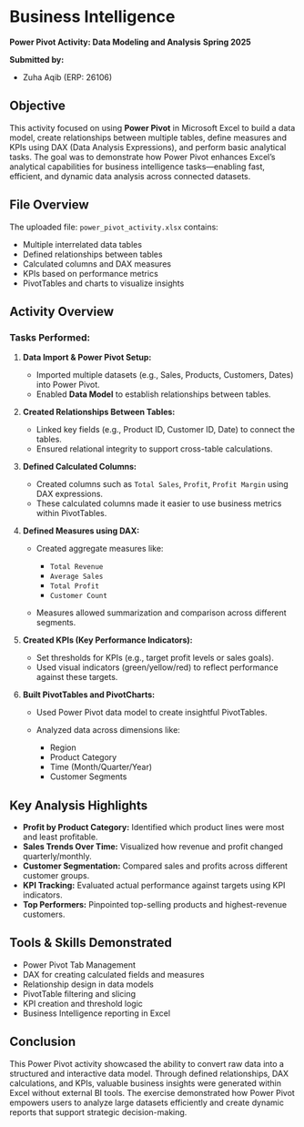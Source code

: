 # Business Intelligence

**Power Pivot Activity: Data Modeling and Analysis**
**Spring 2025**

**Submitted by:**

* Zuha Aqib (ERP: 26106)

## Objective

This activity focused on using **Power Pivot** in Microsoft Excel to build a data model, create relationships between multiple tables, define measures and KPIs using DAX (Data Analysis Expressions), and perform basic analytical tasks. The goal was to demonstrate how Power Pivot enhances Excel’s analytical capabilities for business intelligence tasks—enabling fast, efficient, and dynamic data analysis across connected datasets.

## File Overview

The uploaded file: `power_pivot_activity.xlsx` contains:

* Multiple interrelated data tables
* Defined relationships between tables
* Calculated columns and DAX measures
* KPIs based on performance metrics
* PivotTables and charts to visualize insights

## Activity Overview

### Tasks Performed:

1. **Data Import & Power Pivot Setup:**

   * Imported multiple datasets (e.g., Sales, Products, Customers, Dates) into Power Pivot.
   * Enabled **Data Model** to establish relationships between tables.

2. **Created Relationships Between Tables:**

   * Linked key fields (e.g., Product ID, Customer ID, Date) to connect the tables.
   * Ensured relational integrity to support cross-table calculations.

3. **Defined Calculated Columns:**

   * Created columns such as `Total Sales`, `Profit`, `Profit Margin` using DAX expressions.
   * These calculated columns made it easier to use business metrics within PivotTables.

4. **Defined Measures using DAX:**

   * Created aggregate measures like:

     * `Total Revenue`
     * `Average Sales`
     * `Total Profit`
     * `Customer Count`
   * Measures allowed summarization and comparison across different segments.

5. **Created KPIs (Key Performance Indicators):**

   * Set thresholds for KPIs (e.g., target profit levels or sales goals).
   * Used visual indicators (green/yellow/red) to reflect performance against these targets.

6. **Built PivotTables and PivotCharts:**

   * Used Power Pivot data model to create insightful PivotTables.
   * Analyzed data across dimensions like:

     * Region
     * Product Category
     * Time (Month/Quarter/Year)
     * Customer Segments

## Key Analysis Highlights

* **Profit by Product Category:** Identified which product lines were most and least profitable.
* **Sales Trends Over Time:** Visualized how revenue and profit changed quarterly/monthly.
* **Customer Segmentation:** Compared sales and profits across different customer groups.
* **KPI Tracking:** Evaluated actual performance against targets using KPI indicators.
* **Top Performers:** Pinpointed top-selling products and highest-revenue customers.

## Tools & Skills Demonstrated

* Power Pivot Tab Management
* DAX for creating calculated fields and measures
* Relationship design in data models
* PivotTable filtering and slicing
* KPI creation and threshold logic
* Business Intelligence reporting in Excel

## Conclusion

This Power Pivot activity showcased the ability to convert raw data into a structured and interactive data model. Through defined relationships, DAX calculations, and KPIs, valuable business insights were generated within Excel without external BI tools. The exercise demonstrated how Power Pivot empowers users to analyze large datasets efficiently and create dynamic reports that support strategic decision-making.